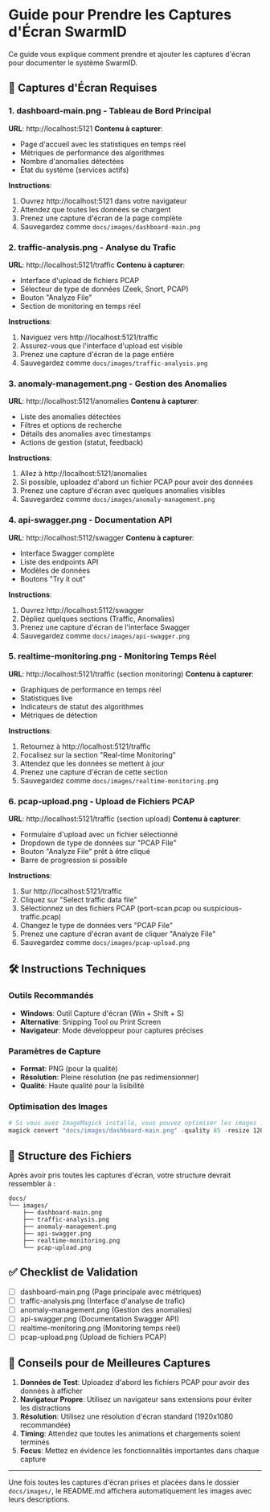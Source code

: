 # Guide pour Prendre les Captures d'Écran SwarmID

Ce guide vous explique comment prendre et ajouter les captures d'écran pour documenter le système SwarmID.

## 🎯 Captures d'Écran Requises

### 1. **dashboard-main.png** - Tableau de Bord Principal
**URL**: http://localhost:5121
**Contenu à capturer**:
- Page d'accueil avec les statistiques en temps réel
- Métriques de performance des algorithmes
- Nombre d'anomalies détectées
- État du système (services actifs)

**Instructions**:
1. Ouvrez http://localhost:5121 dans votre navigateur
2. Attendez que toutes les données se chargent
3. Prenez une capture d'écran de la page complète
4. Sauvegardez comme `docs/images/dashboard-main.png`

### 2. **traffic-analysis.png** - Analyse du Trafic
**URL**: http://localhost:5121/traffic
**Contenu à capturer**:
- Interface d'upload de fichiers PCAP
- Sélecteur de type de données (Zeek, Snort, PCAP)
- Bouton "Analyze File"
- Section de monitoring en temps réel

**Instructions**:
1. Naviguez vers http://localhost:5121/traffic
2. Assurez-vous que l'interface d'upload est visible
3. Prenez une capture d'écran de la page entière
4. Sauvegardez comme `docs/images/traffic-analysis.png`

### 3. **anomaly-management.png** - Gestion des Anomalies
**URL**: http://localhost:5121/anomalies
**Contenu à capturer**:
- Liste des anomalies détectées
- Filtres et options de recherche
- Détails des anomalies avec timestamps
- Actions de gestion (statut, feedback)

**Instructions**:
1. Allez à http://localhost:5121/anomalies
2. Si possible, uploadez d'abord un fichier PCAP pour avoir des données
3. Prenez une capture d'écran avec quelques anomalies visibles
4. Sauvegardez comme `docs/images/anomaly-management.png`

### 4. **api-swagger.png** - Documentation API
**URL**: http://localhost:5112/swagger
**Contenu à capturer**:
- Interface Swagger complète
- Liste des endpoints API
- Modèles de données
- Boutons "Try it out"

**Instructions**:
1. Ouvrez http://localhost:5112/swagger
2. Dépliez quelques sections (Traffic, Anomalies)
3. Prenez une capture d'écran de l'interface Swagger
4. Sauvegardez comme `docs/images/api-swagger.png`

### 5. **realtime-monitoring.png** - Monitoring Temps Réel
**URL**: http://localhost:5121/traffic (section monitoring)
**Contenu à capturer**:
- Graphiques de performance en temps réel
- Statistiques live
- Indicateurs de statut des algorithmes
- Métriques de détection

**Instructions**:
1. Retournez à http://localhost:5121/traffic
2. Focalisez sur la section "Real-time Monitoring"
3. Attendez que les données se mettent à jour
4. Prenez une capture d'écran de cette section
5. Sauvegardez comme `docs/images/realtime-monitoring.png`

### 6. **pcap-upload.png** - Upload de Fichiers PCAP
**URL**: http://localhost:5121/traffic (section upload)
**Contenu à capturer**:
- Formulaire d'upload avec un fichier sélectionné
- Dropdown de type de données sur "PCAP File"
- Bouton "Analyze File" prêt à être cliqué
- Barre de progression si possible

**Instructions**:
1. Sur http://localhost:5121/traffic
2. Cliquez sur "Select traffic data file"
3. Sélectionnez un des fichiers PCAP (port-scan.pcap ou suspicious-traffic.pcap)
4. Changez le type de données vers "PCAP File"
5. Prenez une capture d'écran avant de cliquer "Analyze File"
6. Sauvegardez comme `docs/images/pcap-upload.png`

## 🛠️ Instructions Techniques

### Outils Recommandés
- **Windows**: Outil Capture d'écran (Win + Shift + S)
- **Alternative**: Snipping Tool ou Print Screen
- **Navigateur**: Mode développeur pour captures précises

### Paramètres de Capture
- **Format**: PNG (pour la qualité)
- **Résolution**: Pleine résolution (ne pas redimensionner)
- **Qualité**: Haute qualité pour la lisibilité

### Optimisation des Images
```powershell
# Si vous avez ImageMagick installé, vous pouvez optimiser les images :
magick convert "docs/images/dashboard-main.png" -quality 85 -resize 1200x "docs/images/dashboard-main.png"
```

## 📁 Structure des Fichiers

Après avoir pris toutes les captures d'écran, votre structure devrait ressembler à :

```
docs/
└── images/
    ├── dashboard-main.png
    ├── traffic-analysis.png
    ├── anomaly-management.png
    ├── api-swagger.png
    ├── realtime-monitoring.png
    └── pcap-upload.png
```

## ✅ Checklist de Validation

- [ ] dashboard-main.png (Page principale avec métriques)
- [ ] traffic-analysis.png (Interface d'analyse de trafic)
- [ ] anomaly-management.png (Gestion des anomalies)
- [ ] api-swagger.png (Documentation Swagger API)
- [ ] realtime-monitoring.png (Monitoring temps réel)
- [ ] pcap-upload.png (Upload de fichiers PCAP)

## 🎨 Conseils pour de Meilleures Captures

1. **Données de Test**: Uploadez d'abord les fichiers PCAP pour avoir des données à afficher
2. **Navigateur Propre**: Utilisez un navigateur sans extensions pour éviter les distractions
3. **Résolution**: Utilisez une résolution d'écran standard (1920x1080 recommandée)
4. **Timing**: Attendez que toutes les animations et chargements soient terminés
5. **Focus**: Mettez en évidence les fonctionnalités importantes dans chaque capture

---

Une fois toutes les captures d'écran prises et placées dans le dossier `docs/images/`, le README.md affichera automatiquement les images avec leurs descriptions.
